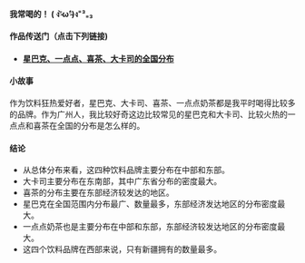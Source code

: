 #### 我常喝的！ ( ง⁼̴̀ω⁼̴́)ง⁼³₌₃


#### 作品传送门（点击下列链接)  
- #### <a href="https://public.tableau.com/views/1_5276/1_2?:embed=y&:display_count=yes" target="_blank">星巴克、一点点、喜茶、大卡司的全国分布</a>

#### 小故事
作为饮料狂热爱好者，星巴克、大卡司、喜茶、一点点奶茶都是我平时喝得比较多的品牌。作为广州人，我比较好奇这边比较常见的星巴克和大卡司、比较火热的一点点和喜茶在全国的分布是怎么样的。


#### 结论
- 从总体分布来看，这四种饮料品牌主要分布在中部和东部。
- 大卡司主要分布在东南部，其中广东省分布的密度最大。
- 喜茶的分布主要在东部经济较发达的地区。
- 星巴克在全国范围内分布最广、数量最多，东部经济发达地区的分布密度最大。
- 一点点奶茶也是主要分布在中部和东部，东部经济较发达地区的分布密度最大。
- 这四个饮料品牌在西部来说，只有新疆拥有的数量最多。